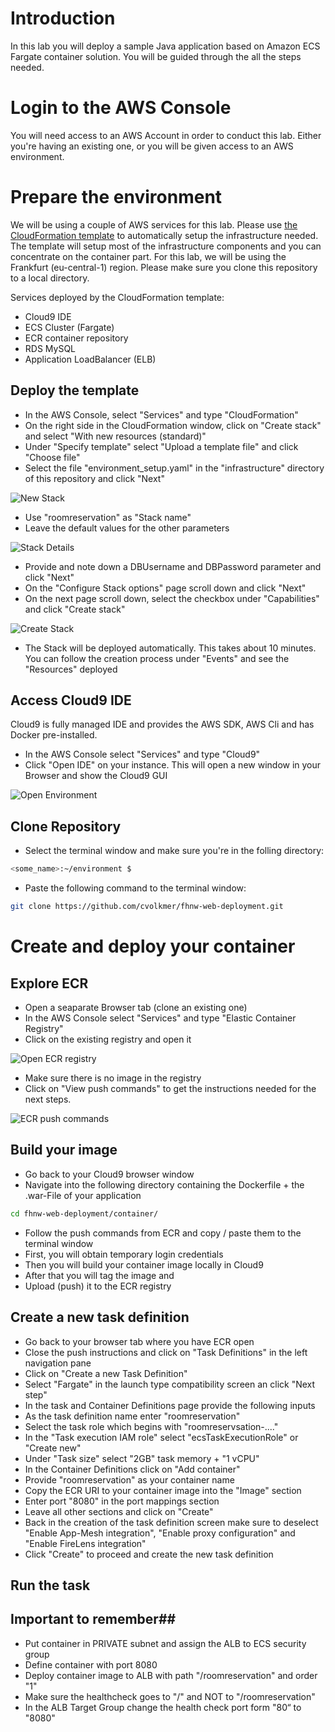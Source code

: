 # Introduction #

In this lab you will deploy a sample Java application based on Amazon ECS Fargate container solution. You will be guided through the all the steps needed.

# Login to the AWS Console #

You will need access to an AWS Account in order to conduct this lab. Either you're having an existing one, or you will be given access to an AWS environment.

# Prepare the environment #

We will be using a couple of AWS services for this lab. Please use [the CloudFormation template](https://github.com/cvolkmer/fhnw-web-deployment/blob/master/infrastructure/environment_setup.yaml) to automatically setup the infrastructure needed. The template will setup most of the infrastructure components and you can concentrate on the container part. For this lab, we will be using the Frankfurt (eu-central-1) region. Please make sure you clone this repository to a local directory.

Services deployed by the CloudFormation template:
- Cloud9 IDE
- ECS Cluster (Fargate)
- ECR container repository
- RDS MySQL
- Application LoadBalancer (ELB)

## Deploy the template ##
- In the AWS Console, select "Services" and type "CloudFormation"
- On the right side in the CloudFormation window, click on "Create stack" and select "With new resources (standard)"
- Under "Specify template" select "Upload a template file" and click "Choose file"
- Select the file "environment_setup.yaml" in the "infrastructure" directory of this repository and click "Next"


![New Stack](images/cf_new_stack.png)

- Use "roomreservation" as "Stack name"
- Leave the default values for the other parameters


![Stack Details](images/cf_stack_details.png)

- Provide and note down a DBUsername and DBPassword parameter and click "Next"
- On the "Configure Stack options" page scroll down and click "Next"
- On the next page scroll down, select the checkbox under "Capabilities" and click "Create stack"


![Create Stack](images/cf_new_stack.png)

- The Stack will be deployed automatically. This takes about 10 minutes. You can follow the creation process under "Events" and see the "Resources" deployed

## Access Cloud9 IDE ##
Cloud9 is fully managed IDE and provides the AWS SDK, AWS Cli and has Docker pre-installed. 
- In the AWS Console select "Services" and type "Cloud9"
- Click "Open IDE" on your instance. This will open a new window in your Browser and show the Cloud9 GUI

![Open Environment](images/cloud9_environments.png)
 
## Clone Repository ##
- Select the terminal window and make sure you're in the folling directory:
```bash
<some_name>:~/environment $ 
```
- Paste the following command to the terminal window:
```bash 
git clone https://github.com/cvolkmer/fhnw-web-deployment.git
```

# Create and deploy your container #

## Explore ECR ##
- Open a seaparate Browser tab (clone an existing one)
- In the AWS Console select "Services" and type "Elastic Container Registry"
- Click on the existing registry and open it

![Open ECR registry](images/ecr_repositories.png)

- Make sure there is no image in the registry
- Click on "View push commands" to get the instructions needed for the next steps.

![ECR push commands](images/ecr_push_commands.png)

## Build your image ##
- Go back to your Cloud9 browser window
- Navigate into the following directory containing the Dockerfile + the .war-File of your application
```bash
cd fhnw-web-deployment/container/
```
- Follow the push commands from ECR and copy / paste them to the terminal window
- First, you will obtain temporary login credentials
- Then you will build your container image locally in Cloud9
- After that you will tag the image and
- Upload (push) it to the ECR registry

## Create a new task definition ##

- Go back to your browser tab where you have ECR open
- Close the push instructions and click on "Task Definitions" in the left navigation pane
- Click on "Create a new Task Definition"
- Select "Fargate" in the launch type compatibility screen an click "Next step"
- In the task and Container Definitions page provide the following inputs
- As the task definition name enter "roomreservation"
- Select the task role which begins with "roomreservsation-...."
- In the "Task execution IAM role" select "ecsTaskExecutionRole" or "Create new"
- Under "Task size" select "2GB" task memory + "1 vCPU"
- In the Container Definitions click on "Add container"
- Provide "roomreservation" as your container name
- Copy the ECR URI to your container image into the "Image" section
- Enter port "8080" in the port mappings section
- Leave all other sections and click on "Create"
- Back in the creation of the task definition screen make sure to deselect "Enable App-Mesh integration", "Enable proxy configuration" and "Enable FireLens integration"
- Click "Create" to proceed and create the new task definition

## Run the task ##




## Important to remember##
- Put container in PRIVATE subnet and assign the ALB to ECS security group
- Define container with port 8080
- Deploy container image to ALB with path "/roomreservation" and order "1"
- Make sure the healthcheck goes to "/" and NOT to "/roomreservation"
- In the ALB Target Group change the health check port form "80“ to "8080"